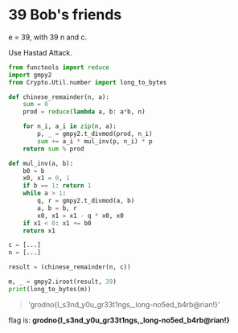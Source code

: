 # 39 Bob's friends

e = 39, with 39 n and c.

Use Hastad Attack.

```python
from functools import reduce
import gmpy2
from Crypto.Util.number import long_to_bytes

def chinese_remainder(n, a):
    sum = 0
    prod = reduce(lambda a, b: a*b, n)

    for n_i, a_i in zip(n, a):
        p, _ = gmpy2.t_divmod(prod, n_i)
        sum += a_i * mul_inv(p, n_i) * p
    return sum % prod

def mul_inv(a, b):
    b0 = b
    x0, x1 = 0, 1
    if b == 1: return 1
    while a > 1:
        q, r = gmpy2.t_divmod(a, b)
        a, b = b, r
        x0, x1 = x1 - q * x0, x0
    if x1 < 0: x1 += b0
    return x1

c = [...]
n = [...]

result = (chinese_remainder(n, c))

m, _ = gmpy2.iroot(result, 39)
print(long_to_bytes(m))
```

> 'grodno{I_s3nd_y0u_gr33t1ngs,_long-no5ed_b4rb@rian!}'

flag is: **grodno{I_s3nd_y0u_gr33t1ngs,_long-no5ed_b4rb@rian!}**